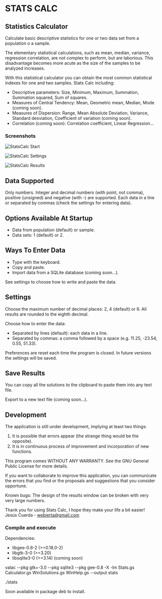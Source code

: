 # STATS CALC

## Statistics Calculator

Calculate basic descriptive statistics for one or two data set from a population o a sample.

The elementary statistical calculations, such as mean, median, variance, regression correlation, are not complex to perform, but are laborious. This disadvantage becomes more acute as the size of the samples to be analyzed increases.

With this statistical calculator you can obtain the most common statistical indexes for one and two samples. Stats Calc including:

- Descriptive parameters: Size, Minimum, Maximum, Summation, Summation squared, Sum of squares.
- Measures of Central Tendency: Mean, Geometric mean, Median, Mode (coming soon).
- Measures of Dispersion: Range, Mean Absolute Deviation, Variance, Standard desviation, Coefficient of variation (coming soon).
- Correlation (coming soon): Correlation coefficient, Linear Regression...

### Screenshots

![StatsCalc Start](http://genie.webierta.skn1.com/_media/wiki/inicio2.png?w=400&tok=fd80f5)

![StatsCalc Settings](http://genie.webierta.skn1.com/_media/wiki/settings.png?w=400&tok=18ce0d)

![StatsCalc Results](http://genie.webierta.skn1.com/_media/wiki/results.png)

## Data Supported

Only numbers. Integer and decimal numbers (with point, not comma), positive (unsigned) and negative (with -) are supported. Each data in a line or separated by commas (check the settings for entering data).

## Options Available At Startup

- Data from population (default) or sample.
- Data sets: 1 (default) or 2.

## Ways To Enter Data

- Type with the keyboard.
- Copy and paste.
- Import data from a SQLite database (coming soon...).

See settings to choose how to write and paste the data.

## Settings

Choose the maximum number of decimal places: 2, 4 (default) or 6. All results are rounded to the eighth decimal.

Choose how to enter the data:
- Separated by lines (default): each data in a line.
- Separated by commas: a comma followed by a space (e.g. 11.25, -23.54, 0.55, 51.33).
	
Preferences are reset each time the program is closed. In future versions the settings will be saved.

## Save Results

You can copy all the solutions to the clipboard to paste them into any text file.

Export to a new text file (coming soon...).

## Development

The application is still under development, implying at least two things:

1. It is possible that errors appear (the strange thing would be the opposite).
2. It is in continuous process of improvement and incorporation of new functions.

This program comes WITHOUT ANY WARRANTY. See the GNU General Public License for more details.

If you want to collaborate to improve this application, you can communicate the errors that you find or the proposals and suggestions that you consider opportune.

Known bugs:
The design of the results window can be broken with very very large numbers.

Thank you for using Stats Calc, I hope they make your life a bit easier!
Jesús Cuerda - webierta@gmail.com

### Compile and execute

Dependencies:

- libgee-0.8-2 (>=0.18.0-2)
- libgtk-3-0 (>=3.20)
- libsqlite3-0 (>=3.14) (coming soon)

valac --pkg gtk+-3.0 --pkg sqlite3 --pkg gee-0.8 -X -lm Stats.gs Calculator.gs WinSolutions.gs WinHelp.gs --output stats

./stats

Soon available in package deb to install.

